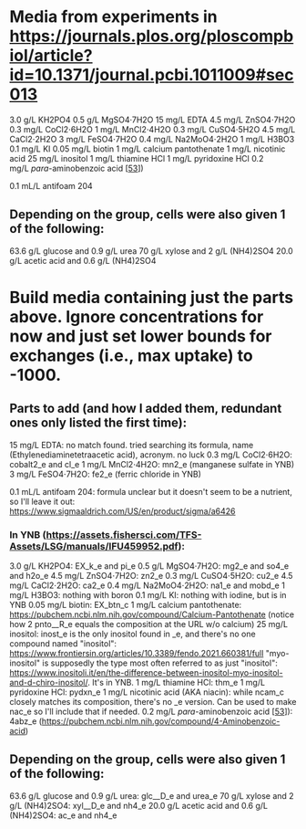# Media from experiments in https://journals.plos.org/ploscompbiol/article?id=10.1371/journal.pcbi.1011009#sec013
3.0 g/L KH2PO4
0.5 g/L MgSO4·7H2O
15 mg/L EDTA
4.5 mg/L ZnSO4⋅7H2O
0.3 mg/L CoCl2⋅6H2O
1 mg/L MnCl2⋅4H2O
0.3 mg/L CuSO4⋅5H2O
4.5 mg/L CaCl2⋅2H2O
3 mg/L FeSO4⋅7H2O
0.4 mg/L Na2MoO4⋅2H2O
1 mg/L H3BO3
0.1 mg/L KI
0.05 mg/L biotin
1 mg/L calcium pantothenate
1 mg/L nicotinic acid
25 mg/L inositol
1 mg/L thiamine HCl
1 mg/L pyridoxine HCl
0.2 mg/L _para_-aminobenzoic acid [[53](https://journals.plos.org/ploscompbiol/article?id=10.1371/journal.pcbi.1011009#pcbi.1011009.ref053)])

0.1 mL/L antifoam 204
## Depending on the group, cells were also given 1 of the following:
63.6 g/L glucose and 0.9 g/L urea
70 g/L xylose and 2 g/L (NH4)2SO4
20.0 g/L acetic acid and 0.6 g/L (NH4)2SO4

# Build media containing just the parts above. Ignore concentrations for now and just set lower bounds for exchanges (i.e., max uptake) to -1000.
## Parts to add (and how I added them, redundant ones only listed the first time):
15 mg/L EDTA: no match found. tried searching its formula, name (Ethylenediaminetetraacetic acid), acronym. no luck
0.3 mg/L CoCl2⋅6H2O: cobalt2_e and cl_e
1 mg/L MnCl2⋅4H2O: mn2_e (manganese sulfate in YNB)
3 mg/L FeSO4⋅7H2O: fe2_e (ferric chloride in YNB)


0.1 mL/L antifoam 204: formula unclear but it doesn't seem to be a nutrient, so I'll leave it out: https://www.sigmaaldrich.com/US/en/product/sigma/a6426
### In YNB (https://assets.fishersci.com/TFS-Assets/LSG/manuals/IFU459952.pdf):
3.0 g/L KH2PO4: EX_k_e and pi_e
0.5 g/L MgSO4·7H2O: mg2_e and so4_e and h2o_e
4.5 mg/L ZnSO4⋅7H2O: zn2_e
0.3 mg/L CuSO4⋅5H2O: cu2_e
4.5 mg/L CaCl2⋅2H2O: ca2_e
0.4 mg/L Na2MoO4⋅2H2O: na1_e and mobd_e
1 mg/L H3BO3: nothing with boron
0.1 mg/L KI: nothing with iodine, but is in YNB
0.05 mg/L biotin: EX_btn_c
1 mg/L calcium pantothenate: https://pubchem.ncbi.nlm.nih.gov/compound/Calcium-Pantothenate (notice how 2 pnto__R_e equals the composition at the URL w/o calcium)
25 mg/L inositol: inost_e is the only inositol found in _e, and there's no one compound named "inositol": https://www.frontiersin.org/articles/10.3389/fendo.2021.660381/full "myo-inositol" is supposedly the type most often referred to as just "inositol": https://www.inositoli.it/en/the-difference-between-inositol-myo-inositol-and-d-chiro-inositol/. It's in YNB.
1 mg/L thiamine HCl: thm_e
1 mg/L pyridoxine HCl: pydxn_e
1 mg/L nicotinic acid (AKA niacin): while ncam_c closely matches its composition, there's no _e version. Can be used to make nac_e so I'll include that if needed.
0.2 mg/L _para_-aminobenzoic acid [[53](https://journals.plos.org/ploscompbiol/article?id=10.1371/journal.pcbi.1011009#pcbi.1011009.ref053)]): 4abz_e (https://pubchem.ncbi.nlm.nih.gov/compound/4-Aminobenzoic-acid)


## Depending on the group, cells were also given 1 of the following:
63.6 g/L glucose and 0.9 g/L urea: glc__D_e and urea_e
70 g/L xylose and 2 g/L (NH4)2SO4: xyl__D_e and nh4_e
20.0 g/L acetic acid and 0.6 g/L (NH4)2SO4: ac_e and nh4_e
